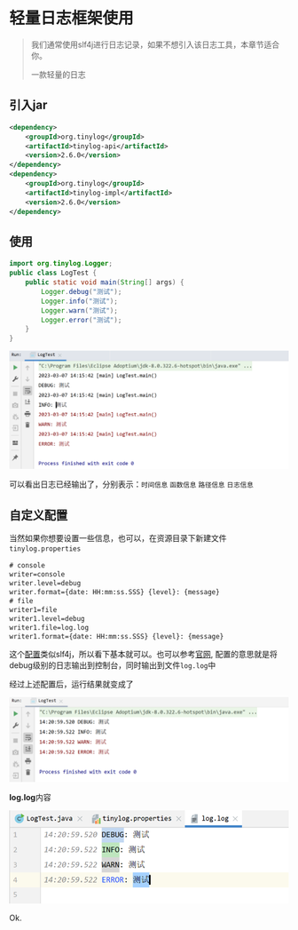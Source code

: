 # 轻量日志框架使用

> 我们通常使用slf4j进行日志记录，如果不想引入该日志工具，本章节适合你。
>
> 一款轻量的日志

## 引入jar

```xml
<dependency>
    <groupId>org.tinylog</groupId>
    <artifactId>tinylog-api</artifactId>
    <version>2.6.0</version>
</dependency>
<dependency>
    <groupId>org.tinylog</groupId>
    <artifactId>tinylog-impl</artifactId>
    <version>2.6.0</version>
</dependency>
```

## 使用

```java
import org.tinylog.Logger;
public class LogTest {
    public static void main(String[] args) {
        Logger.debug("测试");
        Logger.info("测试");
        Logger.warn("测试");
        Logger.error("测试");
    }
}
```

![image-20230307141823777](./assets/image-20230307141823777.png)

可以看出日志已经输出了，分别表示：`时间信息` `函数信息` `路径信息` `日志信息`

## 自定义配置

当然如果你想要设置一些信息，也可以，在资源目录下新建文件`tinylog.properties` 

```properties
# console
writer=console
writer.level=debug
writer.format={date: HH:mm:ss.SSS} {level}: {message}
# file
writer1=file
writer1.level=debug
writer1.file=log.log
writer1.format={date: HH:mm:ss.SSS} {level}: {message}
```

这个[配置](https://tinylog.org/v2/configuration/)类似slf4j，所以看下基本就可以。也可以参考[官网](https://tinylog.org/v2/configuration/), 配置的意思就是将debug级别的日志输出到控制台，同时输出到文件`log.log`中

经过上述配置后，运行结果就变成了

![image-20230307142305774](./assets/image-20230307142305774.png)



**log.log**内容

![image-20230307142502768](./assets/image-20230307142502768.png)



Ok.